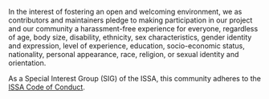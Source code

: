 In the interest of fostering an open and welcoming environment,
we as contributors and maintainers pledge to making participation
in our project and our community a harassment-free experience
for everyone,
regardless of age, body size, disability, ethnicity, sex characteristics,
gender identity and expression, level of experience, education,
socio-economic status, nationality, personal appearance, race,
religion, or sexual identity and orientation.

As a Special Interest Group (SIG) of the ISSA,
this community adheres to the
[ISSA Code of Conduct](needlink).
